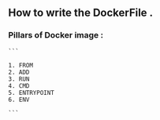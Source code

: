 ## How to write the DockerFile .

### Pillars of Docker image :

    ``` 
    
    1. FROM
    2. ADD
    3. RUN
    4. CMD
    5. ENTRYPOINT
    6. ENV
    
    ```

